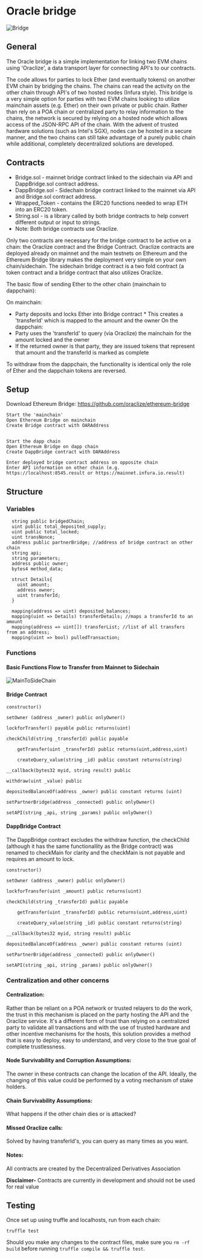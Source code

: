 # Oracle bridge

![Bridge](./public/bridge.jpg)

## General

The Oracle bridge is a simple implementation for linking two EVM chains using 'Oraclize', a data transport layer for connecting API's to our contracts.  

The code allows for parties to lock Ether (and eventually tokens) on another EVM chain by bridging the chains.  The chains can read the activity on the other chain through API's of two hosted nodes (Infura style).  This bridge is a very simple option for parties with two EVM chains looking to utilize mainchain assets (e.g. Ether) on their own private or public chain.  Rather than rely on a POA chain or centralized party to relay information to the chains, the network is secured by relying on a hosted node which allows access of the JSON-RPC API of the chain.  With the advent of trusted hardware solutions (such as Intel's SGX), nodes can be hosted in a secure manner, and the two chains can still take advantage of a purely public chain while additional, completely decentralized solutions are developed.  


## Contracts

* Bridge.sol - mainnet bridge contract linked to the sidechain via API and DappBridge.sol contract address.
* DappBridge.sol - Sidechain bridge contract linked to the mainnet via API and Bridge.sol contract address.
* Wrapped_Token - contains the ERC20 functions needed to wrap ETH into an ERC20 token.  
* String.sol - is a library called by both bridge contracts to help convert different output or input to strings. 
* Note: Both bridge contracts use Oraclize.

Only two contracts are necessary for the bridge contract to be active on a chain: the Oraclize contract and the Bridge Contract.  Oraclize contracts are deployed already on mainnet and the main testnets on Ethereum and the Ethereum Bridge library makes the deployment very simple on your own chain/sidechain. The sidechain bridge contract is a two fold contract (a token contract and a bridge contract that also utilizes Oraclize.

The basic flow of sending Ether to the other chain (mainchain to dappchain):

On mainchain:
  * Party deposits and locks Ether into Bridge contract
        * This creates a 'transferId' which is mapped to the amount and the owner
On the dappchain:
  * Party uses the 'transferId' to query (via Oraclize) the mainchain for the amount locked and the owner
  * If the returned owner is that party, they are issued tokens that represent that amount and the transferId is marked as complete

To withdraw from the dappchain, the functionality is identical only the role of Ether and the dappchain tokens are reversed.


## Setup

  Download Ethereum Bridge:  https://github.com/oraclize/ethereum-bridge 

	Start the 'mainchain'
	Open Ethereum Bridge on mainchain
	Create Bridge contract with OARAddress 


	Start the dapp chain
	Open Ethereum Bridge on dapp chain
	Create DappBridge contract with OARAddress

    Enter deployed bridge contract address on opposite chain
    Enter API information on other chain (e.g. https://localhost:8545.result or https://mainnet.infura.io.result)

## Structure

### Variables

      string public bridgedChain;
      uint public total_deposited_supply;
      uint public total_locked;
      uint transNonce;
      address public partnerBridge; //address of bridge contract on other chain
      string api;
      string parameters;
      address public owner;
      bytes4 method_data;

      struct Details{
        uint amount;
        address owner;
        uint transferId;
      }

      mapping(address => uint) deposited_balances;
      mapping(uint => Details) transferDetails; //maps a transferId to an amount
      mapping(address => uint[]) transferList; //list of all transfers from an address;
      mapping(uint => bool) pulledTransaction;


### Functions

#### Basic Functions Flow to Transfer from Mainnet to Sidechain

![MainToSideChain](./public/MainToSideChain.png)

#### Bridge Contract
    
    constructor()

    setOwner (address _owner) public onlyOwner()

    lockforTransfer() payable public returns(uint) 
  
    checkChild(string _transferId) public payable

        getTransfer(uint _transferId) public returns(uint,address,uint)

        createQuery_value(string _id) public constant returns(string)

    __callback(bytes32 myid, string result) public 

    withdraw(uint _value) public

    depositedBalanceOf(address _owner) public constant returns (uint)

    setPartnerBridge(address _connected) public onlyOwner()

    setAPI(string _api, string _params) public onlyOwner()

#### DappBridge Contract

The DappBridge contract excludes the withdraw function, the checkChild (although it has the same functionallity as the Bridge contract) was renamed to checkMain for clarity and the checkMain is not payable and requires an amount to lock. 

    constructor()

    setOwner (address _owner) public onlyOwner()

    lockforTransfer(uint _amount) public returns(uint)
  
    checkChild(string _transferId) public payable

        getTransfer(uint _transferId) public returns(uint,address,uint)

        createQuery_value(string _id) public constant returns(string)

    __callback(bytes32 myid, string result) public 

    depositedBalanceOf(address _owner) public constant returns (uint)

    setPartnerBridge(address _connected) public onlyOwner()

    setAPI(string _api, string _params) public onlyOwner()



### Centralization and other concerns

#### Centralization:

Rather than be reliant on a POA network or trusted relayers to do the work, the trust in this mechanism is placed on the party hosting the API and the Oraclize service.  It's a different form of trust than relying on a centralized party to validate all transactions and with the use of trusted hardware and other incentive mechanisms for the hosts, this solution provides a method that is easy to deploy, easy to understand, and very close to the true goal of complete trustlessness.  

#### Node Survivability and Corruption Assumptions:

The owner in these contracts can change the location of the API.  Ideally, the changing of this value could be performed by a voting mechanism of stake holders.  

#### Chain Survivability Assumptions:

What happens if the other chain dies or is attacked?


#### Missed Oraclize calls:

Solved by having transferId's, you can query as many times as you want.


#### Notes:

All contracts are created by the Decentralized Derivatives Association

**Disclaimer-** Contracts are currently in development and should not be used for real value

## Testing
Once set up using truffle and localhosts, run from each chain:

```
truffle test
```

Should you make any changes to the contract files, make sure you `rm -rf build` before running `truffle compile && truffle test`.